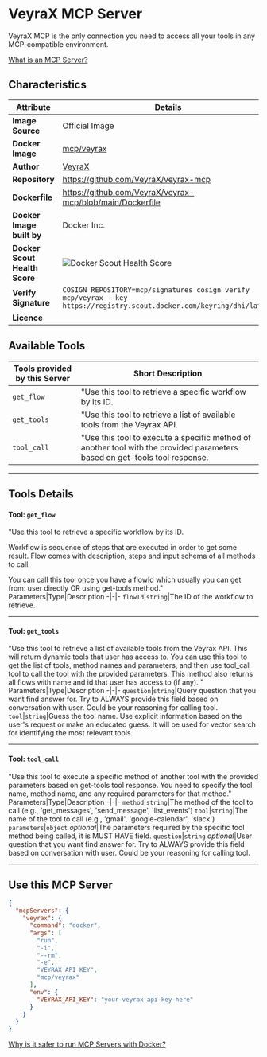 # VeyraX MCP Server

VeyraX MCP is the only connection you need to access all your tools in any MCP-compatible environment.

[What is an MCP Server?](https://www.anthropic.com/news/model-context-protocol)

## Characteristics
Attribute|Details|
|-|-|
**Image Source**|Official Image
**Docker Image**|[mcp/veyrax](https://hub.docker.com/repository/docker/mcp/veyrax)
**Author**|[VeyraX](https://github.com/VeyraX)
**Repository**|https://github.com/VeyraX/veyrax-mcp
**Dockerfile**|https://github.com/VeyraX/veyrax-mcp/blob/main/Dockerfile
**Docker Image built by**|Docker Inc.
**Docker Scout Health Score**| ![Docker Scout Health Score](https://api.scout.docker.com/v1/policy/insights/org-image-score/badge/mcp/veyrax)
**Verify Signature**|`COSIGN_REPOSITORY=mcp/signatures cosign verify mcp/veyrax --key https://registry.scout.docker.com/keyring/dhi/latest`
**Licence**|

## Available Tools
Tools provided by this Server|Short Description
-|-
`get_flow`|"Use this tool to retrieve a specific workflow by its ID.|
`get_tools`|"Use this tool to retrieve a list of available tools from the Veyrax API.|
`tool_call`|"Use this tool to execute a specific method of another tool with the provided parameters based on get-tools tool response.|

---
## Tools Details

#### Tool: **`get_flow`**
"Use this tool to retrieve a specific workflow by its ID.

Workflow is sequence of steps that are executed in order to get some result. Flow comes with description, steps and input schema of all methods to call.

You can call this tool once you have a flowId which usually you can get from: user directly OR using get-tools method."
Parameters|Type|Description
-|-|-
`flowId`|`string`|The ID of the workflow to retrieve.

---
#### Tool: **`get_tools`**
"Use this tool to retrieve a list of available tools from the Veyrax API.
This will return dynamic tools that user has access to.
You can use this tool to get the list of tools, method names and parameters, and then use tool_call tool to call the tool with the provided parameters.
This method also returns all flows with name and id that user has access to (if any).
"
Parameters|Type|Description
-|-|-
`question`|`string`|Query question that you want find answer for. Try to ALWAYS provide this field based on conversation with user. Could be your reasoning for calling tool.
`tool`|`string`|Guess the tool name. Use explicit information based on the user's request or make an educated guess. It will be used for vector search for identifying the most relevant tools.

---
#### Tool: **`tool_call`**
"Use this tool to execute a specific method of another tool with the provided parameters based on get-tools tool response.
You need to specify the tool name, method name, and any required parameters for that method."
Parameters|Type|Description
-|-|-
`method`|`string`|The method of the tool to call (e.g., 'get_messages', 'send_message', 'list_events')
`tool`|`string`|The name of the tool to call (e.g., 'gmail', 'google-calendar', 'slack')
`parameters`|`object` *optional*|The parameters required by the specific tool method being called, it is MUST HAVE field.
`question`|`string` *optional*|User question that you want find answer for. Try to ALWAYS provide this field based on conversation with user. Could be your reasoning for calling tool.

---
## Use this MCP Server

```json
{
  "mcpServers": {
    "veyrax": {
      "command": "docker",
      "args": [
        "run",
        "-i",
        "--rm",
        "-e",
        "VEYRAX_API_KEY",
        "mcp/veyrax"
      ],
      "env": {
        "VEYRAX_API_KEY": "your-veyrax-api-key-here"
      }
    }
  }
}
```

[Why is it safer to run MCP Servers with Docker?](https://www.docker.com/blog/the-model-context-protocol-simplifying-building-ai-apps-with-anthropic-claude-desktop-and-docker/)
